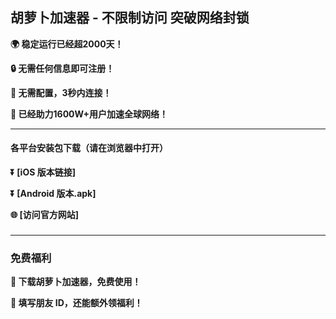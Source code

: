 ## 胡萝卜加速器 - 不限制访问 突破网络封锁 #
**:earth_africa: 稳定运行已经超2000天！**

**:lock: 无需任何信息即可注册！**

**:rocket: 无需配置，3秒内连接！**

**:man: 已经助力1600W+用户加速全球网络！**

- - - -
#### 各平台安装包下载（请在浏览器中打开）

**:arrow_double_down: [iOS 版本链接]**

**:arrow_double_down: [Android 版本.apk]**

**:globe_with_meridians: [访问官方网站]** 

###
---
### 免费福利
**:gift: 下载胡萝卜加速器，免费使用！**

**:gift: 填写朋友 ID，还能额外领福利！**

